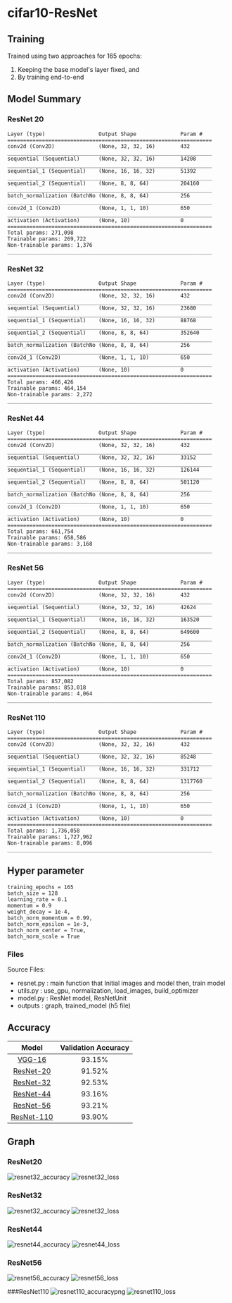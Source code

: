 # cifar10-ResNet

## Training
Trained using two approaches for 165 epochs:
1. Keeping the base model's layer fixed, and
2. By training end-to-end

## Model Summary
### ResNet 20
  
    Layer (type)                 Output Shape              Param #
    =================================================================
    conv2d (Conv2D)              (None, 32, 32, 16)        432
    _________________________________________________________________
    sequential (Sequential)      (None, 32, 32, 16)        14208
    _________________________________________________________________
    sequential_1 (Sequential)    (None, 16, 16, 32)        51392
    _________________________________________________________________
    sequential_2 (Sequential)    (None, 8, 8, 64)          204160
    _________________________________________________________________
    batch_normalization (BatchNo (None, 8, 8, 64)          256
    _________________________________________________________________
    conv2d_1 (Conv2D)            (None, 1, 1, 10)          650
    _________________________________________________________________
    activation (Activation)      (None, 10)                0
    =================================================================
    Total params: 271,098
    Trainable params: 269,722
    Non-trainable params: 1,376
    _________________________________________________________________
### ResNet 32
    
    Layer (type)                 Output Shape              Param #
    =================================================================
    conv2d (Conv2D)              (None, 32, 32, 16)        432
    _________________________________________________________________
    sequential (Sequential)      (None, 32, 32, 16)        23680
    _________________________________________________________________
    sequential_1 (Sequential)    (None, 16, 16, 32)        88768
    _________________________________________________________________
    sequential_2 (Sequential)    (None, 8, 8, 64)          352640
    _________________________________________________________________
    batch_normalization (BatchNo (None, 8, 8, 64)          256
    _________________________________________________________________
    conv2d_1 (Conv2D)            (None, 1, 1, 10)          650
    _________________________________________________________________
    activation (Activation)      (None, 10)                0
    =================================================================
    Total params: 466,426
    Trainable params: 464,154
    Non-trainable params: 2,272
    _________________________________________________________________
### ResNet 44

    Layer (type)                 Output Shape              Param #
    =================================================================
    conv2d (Conv2D)              (None, 32, 32, 16)        432
    _________________________________________________________________
    sequential (Sequential)      (None, 32, 32, 16)        33152
    _________________________________________________________________
    sequential_1 (Sequential)    (None, 16, 16, 32)        126144
    _________________________________________________________________
    sequential_2 (Sequential)    (None, 8, 8, 64)          501120
    _________________________________________________________________
    batch_normalization (BatchNo (None, 8, 8, 64)          256
    _________________________________________________________________
    conv2d_1 (Conv2D)            (None, 1, 1, 10)          650
    _________________________________________________________________
    activation (Activation)      (None, 10)                0
    =================================================================
    Total params: 661,754
    Trainable params: 658,586
    Non-trainable params: 3,168
    _________________________________________________________________

 ### ResNet 56
 
    Layer (type)                 Output Shape              Param #
    =================================================================
    conv2d (Conv2D)              (None, 32, 32, 16)        432
    _________________________________________________________________
    sequential (Sequential)      (None, 32, 32, 16)        42624
    _________________________________________________________________
    sequential_1 (Sequential)    (None, 16, 16, 32)        163520
    _________________________________________________________________
    sequential_2 (Sequential)    (None, 8, 8, 64)          649600
    _________________________________________________________________
    batch_normalization (BatchNo (None, 8, 8, 64)          256
    _________________________________________________________________
    conv2d_1 (Conv2D)            (None, 1, 1, 10)          650
    _________________________________________________________________
    activation (Activation)      (None, 10)                0
    =================================================================
    Total params: 857,082
    Trainable params: 853,018
    Non-trainable params: 4,064
    _________________________________________________________________

### ResNet 110

    Layer (type)                 Output Shape              Param #
    =================================================================
    conv2d (Conv2D)              (None, 32, 32, 16)        432
    _________________________________________________________________
    sequential (Sequential)      (None, 32, 32, 16)        85248
    _________________________________________________________________
    sequential_1 (Sequential)    (None, 16, 16, 32)        331712
    _________________________________________________________________
    sequential_2 (Sequential)    (None, 8, 8, 64)          1317760
    _________________________________________________________________
    batch_normalization (BatchNo (None, 8, 8, 64)          256
    _________________________________________________________________
    conv2d_1 (Conv2D)            (None, 1, 1, 10)          650
    _________________________________________________________________
    activation (Activation)      (None, 10)                0
    =================================================================
    Total params: 1,736,058
    Trainable params: 1,727,962
    Non-trainable params: 8,096
    _________________________________________________________________


## Hyper parameter
    training_epochs = 165
    batch_size = 128
    learning_rate = 0.1
    momentum = 0.9
    weight_decay = 1e-4,
    batch_norm_momentum = 0.99,
    batch_norm_epsilon = 1e-3,
    batch_norm_center = True,
    batch_norm_scale = True



### Files
Source Files:

- resnet.py : main function that Initial images and model then, train model
- utils.py : use_gpu, normalization, load_images, build_optimizer    
- model.py : ResNet model, ResNetUnit
- outputs : graph, trained_model (h5 file)

## Accuracy
|Model|Validation Accuracy
|:------:|:---:|
|[VGG-16](https://github.com/SeHwanJoo/cifar10-vgg16)|93.15%|
|[ResNet-20](https://github.com/SeHwanJoo/cifar10-ResNet)|91.52%|
|[ResNet-32](https://github.com/SeHwanJoo/cifar10-ResNet)|92.53%|
|[ResNet-44](https://github.com/SeHwanJoo/cifar10-ResNet)|93.16%|
|[ResNet-56](https://github.com/SeHwanJoo/cifar10-ResNet)|93.21%|
|[ResNet-110](https://github.com/SeHwanJoo/cifar10-ResNet)|93.90%|

## Graph
### ResNet20
![resnet32_accuracy](https://user-images.githubusercontent.com/24911666/90999282-33678700-e601-11ea-9649-d8db5f198548.png)
![resnet32_loss](https://user-images.githubusercontent.com/24911666/90999285-3498b400-e601-11ea-9d19-1c2942264421.png)

### ResNet32
![resnet32_accuracy](https://user-images.githubusercontent.com/24911666/90999282-33678700-e601-11ea-9649-d8db5f198548.png)
![resnet32_loss](https://user-images.githubusercontent.com/24911666/90999285-3498b400-e601-11ea-9d19-1c2942264421.png)

### ResNet44
![resnet44_accuracy](https://user-images.githubusercontent.com/24911666/90999286-3498b400-e601-11ea-8b8d-86c915ae8f69.png)
![resnet44_loss](https://user-images.githubusercontent.com/24911666/90999287-35314a80-e601-11ea-8227-21318dc70bc1.png)

### ResNet56
![resnet56_accuracy](https://user-images.githubusercontent.com/24911666/90999289-35314a80-e601-11ea-8cee-5debd64a6cd5.png)
![resnet56_loss](https://user-images.githubusercontent.com/24911666/90999291-35c9e100-e601-11ea-8c3d-da1a5796c2c3.png)

###ResNet110
![resnet110_accuracypng](https://user-images.githubusercontent.com/24911666/90999293-35c9e100-e601-11ea-8734-bbbb26a7770b.png)
![resnet110_loss](https://user-images.githubusercontent.com/24911666/90999294-36627780-e601-11ea-9e04-048b285f94b7.png)
